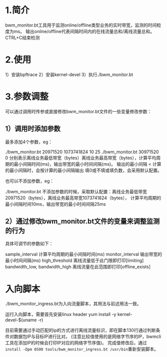 # 1.简介
bwm_monitor.bt工具用于监测online/offline类型业务的实时带宽，监测的时间粒度为ms。
输出online/offline代表间隔时间内的在线流量总和/离线流量总和。
CTRL+C结束检测

# 2.使用
1）安装bpftrace
2）安装kernel-devel
3）执行./bwm_monitor.bt

# 3.参数调整
可以通过调用时传参或直接修改bwm_monitor.bt文件的一些变量修改参数：
## 1）调用时添加参数
最多添加4个参数，eg：

./bwm_monitor.bt 20971520 1073741824 10 25
./bwm_monitor.bt 30971520 0
分别表示离线业务最低带宽（bytes）离线业务最高带宽（bytes），计算平均周期的最小间隔时间(ms)，输出带宽的最小时间间隔(ms)。
输出的最小间隔 < 计算的最小间隔时，会按计算的最小间隔输出
填0或不填或填负数，会采用默认配置。

也可以不添加参数，eg：

./bwm_monitor.bt
不添加参数的时候，采取默认配置：离线业务最低带宽20971520（bytes），离线业务最高带宽1073741824（bytes），
计算平均周期的最小间隔时间10ms，输出带宽的最小时间间隔25ms

## 2）通过修改bwm_monitor.bt文件的变量来调整监测的行为
具体可调节的参数如下：

sample_interval     计算平均周期的最小间隔时间(ms)
monitor_interval    输出带宽的最小时间间隔(ms)
high_threshold      离线流量低于此门限即打印[limiting]
bandwidth_low, bandwidth_high      离线流量在此范围即打印[offline_exists]


# 入向脚本
./bwm_monitor_ingress.bt为入向流量脚本，其用法与前述用法一致。

运行入向脚本，需要首先安装linux header
yum install -y kernel-devel-$(uname -r)

目前需要通过手动匹配的ip的方式进行离线流量标识，即在脚本130行通过判断条件对数据包IP与目标IP进行比对。
(注意比较值使用的是网络字节序的IP，bwmcli工具在添加IP的时候会打印IP对应的网络字节序值)。
完成值修改后，通过`install -Dpm 0500 tools/bwm_monitor_ingress.bt /usr/bin`重新安装脚本。